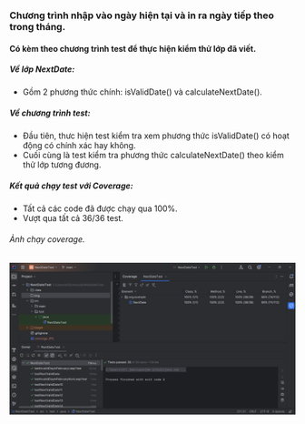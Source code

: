 ### Chương trình nhập vào ngày hiện tại và in ra ngày tiếp theo trong tháng.
#### Có kèm theo chương trình test để thực hiện kiểm thử lớp  đã viết.
##### Về lớp NextDate:
- Gồm 2 phương thức chính: isValidDate() và calculateNextDate().
##### Về chương trình test: 
- Đầu tiên, thưc hiện test kiểm tra xem phương thức isValidDate() có hoạt động có chính xác hay không.
- Cuối cùng là test kiểm tra phương thức calculateNextDate() theo kiểm thử lớp tương đương.
##### Kết quả chạy test với Coverage:
- Tất cả các code đã được chạy qua 100%.
- Vượt qua tất cả 36/36 test.
###### Ảnh chạy coverage.
![Tên ảnh](/img/coverage.JPG)